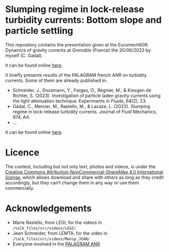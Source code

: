 # Slumping regime in lock-release turbidity currents: Bottom slope and particle settling

This repository contains the presentation given at the Euromech608: Dynamics of gravity currents at Grenoble (France) the 20/06/2023 by myself (C. Gadal).

It can be found online [here](https://cgadal.github.io/Talk_Euromech608_gravitycurrents/talk.html#/title-slide). 

It briefly presents results of the PALAGRAM french ANR on turbidity currents. Some of them are already published in:

- Schneider, J., Dossmann, Y., Farges, O., Régnier, M., & Kiesgen de Richter, S. (2023). Investigation of particle laden gravity currents using the light attenuation technique. Experiments in Fluids, 64(2), 23.
- Gadal, C., Mercier, M., Rastello, M., & Lacaze, L. (2023). Slumping regime in lock-release turbidity currents. Journal of Fluid Mechanics, 974, A4.
- ...

It can be found online [here](https://cgadal-presentations.github.io/Seminar_IUSTI_gravitycurrents/talk.html#/title-slide).


# Licence

The content, including but not only text, photos and videos, is under the [Creative Commons Attribution-NonCommercial-ShareAlike 4.0 International license](https://creativecommons.org/licenses/by-nc-sa/4.0/legalcode.en), which allows download and share with others as long as they credit accordingly, but they can’t change them in any way or use them commercially.

# Acknowledgements

- Marie Rastello, from LEGI, for the videos in `/talk_files/src/videos/LEGI/`
- Jean Schneider, from LEMTA, for the video in `/talk_files/src/videos/Manip_JEAN/`
- Everyone involved in the [PALAGRAM ANR](https://anr.fr/Projet-ANR-19-CE30-0041) 
